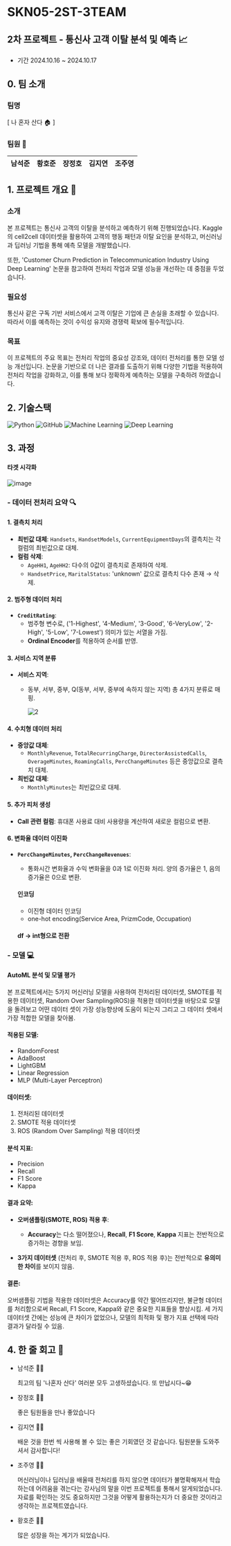 # SKN05-2ST-3TEAM

## 2차 프로젝트 - 통신사 고객 이탈 분석 및 예측 📈
  - 기간 2024.10.16 ~ 2024.10.17


## 0. 팀 소개 

  ### 팀명 
  [ 나 혼자 산다 🏠 ]
  
  ### 팀원 👥
  
  | 남석준           | 황호준        | 장정호       | 김지연         | 조주영        |
  |---------------------------|-----------------------|-----------------------|-----------------------|-----------------------|



## 1. 프로젝트 개요 📌


### 소개
본 프로젝트는 통신사 고객의 이탈을 분석하고 예측하기 위해 진행되었습니다. Kaggle의 cell2cell 데이터셋을 활용하여 고객의 행동 패턴과 이탈 요인을 분석하고, 머신러닝과 딥러닝 기법을 통해 예측 모델을 개발했습니다. 

또한, 'Customer Churn Prediction in Telecommunication Industry Using Deep Learning' 논문을 참고하여 전처리 작업과 모델 성능을 개선하는 데 중점을 두었습니다.


### 필요성
통신사 같은 구독 기반 서비스에서 고객 이탈은 기업에 큰 손실을 초래할 수 있습니다. 따라서 이를 예측하는 것이 수익성 유지와 경쟁력 확보에 필수적입니다.



### 목표
이 프로젝트의 주요 목표는 전처리 작업의 중요성 강조와, 데이터 전처리를 통한 모델 성능 개선입니다. 논문을 기반으로 더 나은 결과를 도출하기 위해 다양한 기법을 적용하여 전처리 작업을 강화하고, 이를 통해 보다 정확하게 예측하는 모델을 구축하려 하였습니다. 



## 2. 기술스택 
![Python](https://img.shields.io/badge/Python-3776AB?style=flat&logo=python&logoColor=ffffff) ![GitHub](https://img.shields.io/badge/GitHub-181717?style=flat&logo=github&logoColor=ffffff) ![Machine Learning](https://img.shields.io/badge/Machine%20Learning-FF6F20?style=flat&logo=google&logoColor=ffffff) ![Deep Learning](https://img.shields.io/badge/Deep%20Learning-FF6F20?style=flat&logo=tensorflow&logoColor=ffffff)



## 3. 과정 

#### 타겟 시각화

    
![image](https://github.com/user-attachments/assets/655e949a-fb15-4c4a-b5ad-2497403c5dae)

 




### - 데이터 전처리 요약 🔍

#### 1. 결측치 처리
- **최빈값 대체**: `Handsets`, `HandsetModels`, `CurrentEquipmentDays`의 결측치는 각 컬럼의 최빈값으로 대체.
- **컬럼 삭제**:
  - `AgeHH1`, `AgeHH2`: 다수의 0값이 결측치로 존재하여 삭제.
  - `HandsetPrice`, `MaritalStatus`: 'unknown' 값으로 결측치 다수 존재 → 삭제.
  
#### 2. 범주형 데이터 처리
- **`CreditRating`**: 
  - 범주형 변수로, ('1-Highest', '4-Medium', '3-Good', '6-VeryLow', '2-High', '5-Low', '7-Lowest') 의미가 있는 서열을 가짐.
  - **Ordinal Encoder**를 적용하여 순서를 반영.

#### 3. 서비스 지역 분류
- **서비스 지역**: 
  - 동부, 서부, 중부, Q(동부, 서부, 중부에 속하지 않는 지역) 총 4가지 분류로 매핑.
    
    ![2](https://github.com/user-attachments/assets/da3a2670-9979-4f72-a894-ea09803a07d0)


#### 4. 수치형 데이터 처리
- **중앙값 대체**: 
  - `MonthlyRevenue`, `TotalRecurringCharge`, `DirectorAssistedCalls`, `OverageMinutes`, `RoamingCalls`, `PercChangeMinutes` 등은 중앙값으로 결측치 대체.
- **최빈값 대체**:
  - `MonthlyMinutes`는 최빈값으로 대체.

#### 5. 추가 피처 생성
- **Call 관련 컬럼**: 휴대폰 사용료 대비 사용량을 계산하여 새로운 컬럼으로 변환.
  
#### 6. 변화율 데이터 이진화
- **`PercChangeMinutes`, `PercChangeRevenues`**: 
  - 통화시간 변화율과 수익 변화율을 0과 1로 이진화 처리. 양의 증가율은 1, 음의 증가율은 0으로 변환.



  #### 인코딩
  - 이진형 데이터 인코딩
  - one-hot encoding(Service Area, PrizmCode, Occupation)

    
  #### df -> int형으로 전환





### - 모델 💻

#### AutoML 분석 및 모델 평가

본 프로젝트에서는 5가지 머신러닝 모델을 사용하여 전처리된 데이터셋, SMOTE를 적용한 데이터셋, Random Over Sampling(ROS)을 적용한 데이터셋을 바탕으로 모델을 돌려보고 어떤 데이터 셋이 가장 성능향상에 도움이 되는지 그리고 그 데이터 셋에서 가장 적합한 모델을 찾아봄.

#### 적용된 모델:
- RandomForest
- AdaBoost
- LightGBM
- Linear Regression
- MLP (Multi-Layer Perceptron)

#### 데이터셋:
1. 전처리된 데이터셋
2. SMOTE 적용 데이터셋
3. ROS (Random Over Sampling) 적용 데이터셋

#### 분석 지표:
- Precision
- Recall
- F1 Score
- Kappa

#### 결과 요약:
- **오버샘플링(SMOTE, ROS) 적용 후**: 
  - **Accuracy**는 다소 떨어졌으나, **Recall**, **F1 Score**, **Kappa** 지표는 전반적으로 증가하는 경향을 보임.
  
- **3가지 데이터셋** (전처리 후, SMOTE 적용 후, ROS 적용 후)는 전반적으로 **유의미한 차이**를 보이지 않음.

#### 결론:
오버샘플링 기법을 적용한 데이터셋은 Accuracy를 약간 떨어뜨리지만, 불균형 데이터를 처리함으로써 Recall, F1 Score, Kappa와 같은 중요한 지표들을 향상시킴. 
세 가지 데이터셋 간에는 성능에 큰 차이가 없었으나, 모델의 최적화 및 평가 지표 선택에 따라 결과가 달라질 수 있음.



##  4. 한 줄 회고 📝
- 남석준 👨‍💻

  최고의 팀 '나혼자 산다' 여러분 모두 고생하셨습니다. 또 만납시다~😁

- 장정호 👨‍💻

  좋은 팀원들을 만나 좋았습니다

- 김지연 👩‍💻

  배운 것을 한번 씩 사용해 볼 수 있는 좋은 기회였던 것 같습니다. 팀원분들 도와주셔서 감사합니다!

- 조주영 👨‍💻

  머신러닝이나 딥러닝을 배울때 전처리를 하지 않으면 데이터가 불명확해져서 학습하는데 어려움을 겪는다는 강사님의 말을 이번 프로젝트를 통해서 알게되었습니다. 
  자료를 확인하는 것도 중요하지만 그것을 어떻게 활용하는지가 더 중요한 것이라고 생각하는 프로젝트였습니다.

- 황호준 👨‍💻

  많은 성장을 하는 계기가 되었습니다.
  
